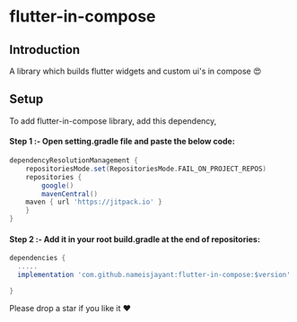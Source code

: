 # flutter-in-compose

## Introduction

A library which builds flutter widgets and custom ui's in compose 😍

## Setup

To add flutter-in-compose library, add this dependency,

#### Step 1 :- Open setting.gradle file and paste the below code:

```gradle  
dependencyResolutionManagement {
    repositoriesMode.set(RepositoriesMode.FAIL_ON_PROJECT_REPOS)
    repositories {
        google()
        mavenCentral()
	maven { url 'https://jitpack.io' }
    }
}
```

#### Step 2 :- Add it in your root build.gradle at the end of repositories:

```gradle  
dependencies {  
  .....
  implementation 'com.github.nameisjayant:flutter-in-compose:$version'

}  
```
Please drop a star if you like it ❤️
